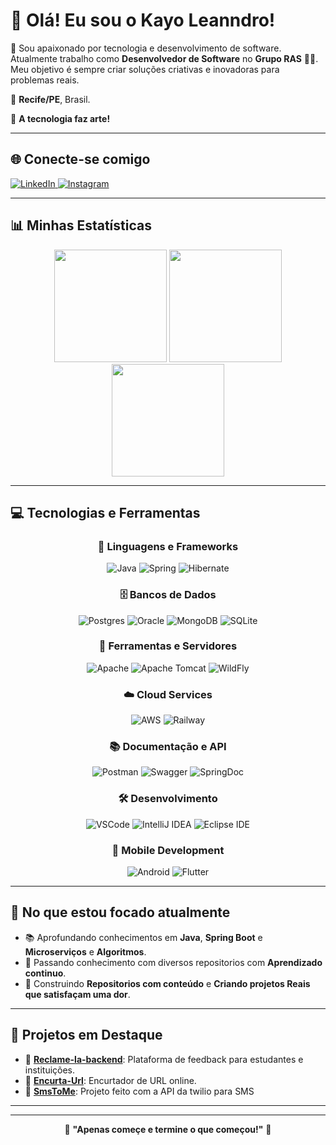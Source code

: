 # 👋 Olá! Eu sou o **Kayo Leanndro**!

🎯 Sou apaixonado por tecnologia e desenvolvimento de software. Atualmente trabalho como **Desenvolvedor de Software** no **Grupo RAS** 🧡💙. Meu objetivo é sempre criar soluções criativas e inovadoras para problemas reais.

📍  **Recife/PE**, Brasil. 

🚀 **A tecnologia faz arte!**

---

## 🌐 **Conecte-se comigo**

<a href="https://www.linkedin.com/in/kayo-leanndro-33618a228/">
<img alt="LinkedIn" src="https://img.shields.io/badge/LinkedIn-0077B5?style=for-the-badge&logo=linkedin&logoColor=white"/>
</a>
<a href="https://www.instagram.com/kayo.leanndro/">
<img alt="Instagram" src="https://img.shields.io/badge/Instagram-E4405F?style=for-the-badge&logo=instagram&logoColor=white"/>
</a>

---

## 📊 **Minhas Estatísticas**

<div align="center">
  <img height="180em" src="https://github-readme-stats.vercel.app/api?username=KayoLeanndro&show_icons=true&theme=vision-friendly-dark&include_all_commits=true&count_private=true"/>
  <img height="180em" src="https://github-readme-streak-stats.herokuapp.com/?user=KayoLeanndro&theme=vision-friendly-dark&hide_border=false"/>
  <img height="180em" src="https://github-readme-stats.vercel.app/api/top-langs/?username=KayoLeanndro&layout=compact&langs_count=20&theme=vision-friendly-dark"/>
</div>

---

## 💻 **Tecnologias e Ferramentas**

<div align="center">

### 🚀 Linguagens e Frameworks
![Java](https://img.shields.io/badge/java-%23ED8B00.svg?style=for-the-badge&logo=openjdk&logoColor=white)
![Spring](https://img.shields.io/badge/spring-%236DB33F.svg?style=for-the-badge&logo=spring&logoColor=white)
![Hibernate](https://img.shields.io/badge/Hibernate-59666C?style=for-the-badge&logo=Hibernate&logoColor=white)

### 🗄️ Bancos de Dados
![Postgres](https://img.shields.io/badge/postgres-%23316192.svg?style=for-the-badge&logo=postgresql&logoColor=white)
![Oracle](https://img.shields.io/badge/Oracle-F80000?style=for-the-badge&logo=oracle&logoColor=white)
![MongoDB](https://img.shields.io/badge/MongoDB-%234ea94b.svg?style=for-the-badge&logo=mongodb&logoColor=white)
![SQLite](https://img.shields.io/badge/sqlite-%2307405e.svg?style=for-the-badge&logo=sqlite&logoColor=white)

### 🔧 Ferramentas e Servidores
![Apache](https://img.shields.io/badge/apache-%23D42029.svg?style=for-the-badge&logo=apache&logoColor=white)
![Apache Tomcat](https://img.shields.io/badge/apache%20tomcat-%23F8DC75.svg?style=for-the-badge&logo=apache-tomcat&logoColor=black)
![WildFly](https://img.shields.io/badge/WildFly-000000?style=for-the-badge&logo=wildfly&logoColor=white)


### ☁️ Cloud Services
![AWS](https://img.shields.io/badge/AWS-%23FF9900.svg?style=for-the-badge&logo=amazon-aws&logoColor=white)
![Railway](https://img.shields.io/badge/railway-%230B0D0E.svg?style=for-the-badge&logo=railway&logoColor=white)

### 📚 Documentação e API
![Postman](https://img.shields.io/badge/Postman-FF6C37?style=for-the-badge&logo=postman&logoColor=white)
![Swagger](https://img.shields.io/badge/Swagger-%2385EA2D.svg?style=for-the-badge&logo=swagger&logoColor=black)
![SpringDoc](https://img.shields.io/badge/SpringDoc-%236DB33F.svg?style=for-the-badge&logo=spring&logoColor=white)

### 🛠️ Desenvolvimento

![VSCode](https://img.shields.io/badge/VSCode-0078d7.svg?style=for-the-badge&logo=visual-studio-code&logoColor=white)
![IntelliJ IDEA](https://img.shields.io/badge/IntelliJIDEA-000000.svg?style=for-the-badge&logo=intellij-idea&logoColor=white)
![Eclipse IDE](https://img.shields.io/badge/Eclipse-2C2255?style=for-the-badge&logo=eclipse&logoColor=white)

### 📱 Mobile Development

![Android](https://img.shields.io/badge/android-%3DDC84?style=for-the-badge&logo=android&logoColor=white)
![Flutter](https://img.shields.io/badge/Flutter-%2302569B.svg?style=for-the-badge&logo=flutter&logoColor=white)



</div>

---

## 🎯 **No que estou focado atualmente**

- 📚 Aprofundando conhecimentos em **Java**, **Spring Boot** e **Microserviços** e **Algoritmos**.
- 🔄 Passando conhecimento com diversos repositorios com **Aprendizado continuo**.
- 🧠 Construindo **Repositorios com conteúdo** e **Criando projetos Reais que satisfaçam uma dor**.

---

## 📂 **Projetos em Destaque**

- 🚀 [**Reclame-la-backend**](https://github.com/KayoLeanndro/Reclame-la-backend): Plataforma de feedback para estudantes e instituições. 
- 🔧 [**Encurta-Url**](https://github.com/KayoLeanndro/Encurta-Url): Encurtador de URL online.
- 💬 [**SmsToMe**](https://github.com/KayoLeanndro/https://github.com/KayoLeanndro/SmsToMe): Projeto feito com a API da twilio para SMS
  

---

---

<div align="center">

🌟 **"Apenas começe e termine o que começou!"** 🌟  

</div>





